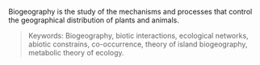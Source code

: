 Biogeography is the study of the mechanisms and processes that control the
geographical distribution of plants and animals. 

> Keywords: Biogeography, biotic interactions, ecological networks, abiotic constrains, co-occurrence, theory of island biogeography, metabolic theory of ecology.
